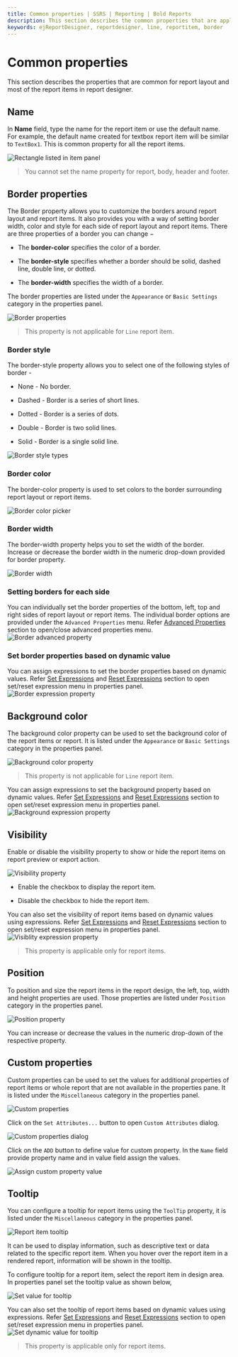 ```yaml
---
title: Common properties | SSRS | Reporting | Bold Reports
description: This section describes the common properties that are applicable for all report layout or report items in Web Report Designer.
keywords: ejReportDesigner, reportdesigner, line, reportitem, border
---
```


# Common properties

This section describes the properties that are common for report layout and most of the report items in report designer.

## Name

In **Name** field, type the name for the report item or use the default name. For example, the default name created for textbox report item will be similar to `TextBox1`. This is common property for all the report items.

![Rectangle listed in item panel](/static/assets/on-premise/images/report-designer/report-items/properties-panel/name-property.png)

> You cannot set the name property for report, body, header and footer.

## Border properties

The Border property allows you to customize the borders around report layout and report items. It also provides you with a way of setting border width, color and style for each side of report layout and report items. There are three properties of a border you can change −

* The **border-color** specifies the color of a border.

* The **border-style** specifies whether a border should be solid, dashed line, double line, or dotted.

* The **border-width** specifies the width of a border.

The border properties are listed under the `Appearance` or `Basic Settings` category in the properties panel.

![Border properties](/static/assets/on-premise/images/report-designer/report-items/properties-panel/report-basic-settings.png)

> This property is not applicable for `Line` report item.

### Border style

The border-style property allows you to select one of the following styles of border -

* None - No border.

* Dashed - Border is a series of short lines.

* Dotted - Border is a series of dots.

* Double - Border is two solid lines.

* Solid - Border is a single solid line.

![Border style types](/static/assets/on-premise/images/report-designer/report-items/properties-panel/border-types.png)

### Border color

The border-color property is used to set colors to the border surrounding report layout or report items.

![Border color picker](/static/assets/on-premise/images/report-designer/report-items/properties-panel/border-color-picker.png)

### Border width

The border-width property helps you to set the width of the border. Increase or decrease the border width in the numeric drop-down provided for border property.

![Border width](/static/assets/on-premise/images/report-designer/report-items/properties-panel/border-width-drop-down.png)

### Setting borders for each side

You can individually set the border properties of the bottom, left, top and right sides of report layout or report items. The individual border options are provided under the `Advanced Properties` menu. Refer [Advanced Properties](/designer-guide/report-designer/compose-report/properties-panel/#advanced-properties) section to open/close advanced properties menu.
![Border advanced property](/static/assets/on-premise/images/report-designer/report-items/properties-panel/border-advanced-properties.png)

### Set border properties based on dynamic value

You can assign expressions to set the border properties based on dynamic values. Refer [Set Expressions](/designer-guide/report-designer/compose-report/properties-panel/#set-expression) and [Reset Expressions](/designer-guide/report-designer/compose-report/properties-panel/#reset-expression) section to open set/reset expression menu in properties panel.
![Border expression property](/static/assets/on-premise/images/report-designer/report-items/properties-panel/border-expression-properties.png)

## Background color

The background color property can be used to set the background color of the report items or report. It is listed under the `Appearance` or `Basic Settings` category in the properties panel.

![Background color property](/static/assets/on-premise/images/report-designer/report-items/properties-panel/back-ground-color-picker.png)

> This property is not applicable for `Line` report item.

You can assign expressions to set the background property based on dynamic values. Refer [Set Expressions](/designer-guide/report-designer/compose-report/properties-panel/#set-expression) and [Reset Expressions](/designer-guide/report-designer/compose-report/properties-panel/#reset-expression) section to open set/reset expression menu in properties panel.
![Background expression property](/static/assets/on-premise/images/report-designer/report-items/properties-panel/back-ground-color-expression-menu.png)

## Visibility

Enable or disable the visibility property to show or hide the report items on report preview or export action.

![Visibility property](/static/assets/on-premise/images/report-designer/report-items/textbox/visibility-property.png)

* Enable the checkbox to display the report item.

* Disable the checkbox to hide the report item.

You can also set the visibility of report items based on dynamic values using expressions. Refer [Set Expressions](/designer-guide/report-designer/compose-report/properties-panel/#set-expression) and [Reset Expressions](/designer-guide/report-designer/compose-report/properties-panel/#reset-expression) section to open set/reset expression menu in properties panel.
![Visiblity expression property](/static/assets/on-premise/images/report-designer/report-items/properties-panel/visibility-expression-property.png)

> This property is applicable only for report items.

## Position

To position and size the report items in the report design, the left, top, width and height properties are used. Those properties are listed under `Position` category in the properties panel.

![Position property](/static/assets/on-premise/images/report-designer/report-items/rectangle/position-property.png)

You can increase or decrease the values in the numeric drop-down of the respective property.

## Custom properties

Custom properties can be used to set the values for additional properties of report items or whole report that are not available in the properties pane. It is listed under the `Miscellaneous` category in the properties panel.

![Custom properties](/static/assets/on-premise/images/report-designer/report-items/properties-panel/custom-properties.png)

Click on the `Set Attributes...` button to open `Custom Attributes` dialog.

![Custom properties dialog](/static/assets/on-premise/images/report-designer/report-items/properties-panel/custom-properties-dialog.png)

Click on the `ADD` button to define value for custom property. In the `Name` field provide property name and in value field assign the values.

![Assign custom property value](/static/assets/on-premise/images/report-designer/report-items/properties-panel/assign-custom-prop-value.png)

## Tooltip

You can configure a tooltip for report items using the `ToolTip` property, it is listed under the `Miscellaneous` category in the properties panel.

![Report item tooltip](/static/assets/on-premise/images/report-designer/report-items/properties-panel/tooltip.png)

It can be used to display information, such as descriptive text or data related to the specific report item. When you hover over the report item in a rendered report, information will be shown in the tooltip.

To configure tooltip for a report item, select the report item in design area. In properties panel set the tooltip value as shown below,

![Set value for tooltip](/static/assets/on-premise/images/report-designer/report-items/properties-panel/set-tooltip.png)

You can also set the tooltip of report items based on dynamic values using expressions. Refer [Set Expressions](/designer-guide/report-designer/compose-report/properties-panel/#set-expression) and [Reset Expressions](/designer-guide/report-designer/compose-report/properties-panel/#reset-expression) section to open set/reset expression menu in properties panel.
![Set dynamic value for tooltip](/static/assets/on-premise/images/report-designer/report-items/properties-panel/tooltip-expression.png)

> This property is applicable only for report items.